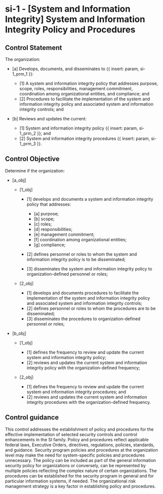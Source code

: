 # si-1 - \[System and Information Integrity\] System and Information Integrity Policy and Procedures

## Control Statement

The organization:

- \[a\] Develops, documents, and disseminates to {{ insert: param, si-1_prm_1 }}:

  - \[1\] A system and information integrity policy that addresses purpose, scope, roles, responsibilities, management commitment, coordination among organizational entities, and compliance; and
  - \[2\] Procedures to facilitate the implementation of the system and information integrity policy and associated system and information integrity controls; and

- \[b\] Reviews and updates the current:

  - \[1\] System and information integrity policy {{ insert: param, si-1_prm_2 }}; and
  - \[2\] System and information integrity procedures {{ insert: param, si-1_prm_3 }}.

## Control Objective

Determine if the organization:

- \[a_obj\]

  - \[1_obj\]

    - \[1\] develops and documents a system and information integrity policy that addresses:

      - \[a\] purpose;
      - \[b\] scope;
      - \[c\] roles;
      - \[d\] responsibilities;
      - \[e\] management commitment;
      - \[f\] coordination among organizational entities;
      - \[g\] compliance;

    - \[2\] defines personnel or roles to whom the system and information integrity policy is to be disseminated;
    - \[3\] disseminates the system and information integrity policy to organization-defined personnel or roles;

  - \[2_obj\]

    - \[1\] develops and documents procedures to facilitate the implementation of the system and information integrity policy and associated system and information integrity controls;
    - \[2\] defines personnel or roles to whom the procedures are to be disseminated;
    - \[3\] disseminates the procedures to organization-defined personnel or roles;

- \[b_obj\]

  - \[1_obj\]

    - \[1\] defines the frequency to review and update the current system and information integrity policy;
    - \[2\] reviews and updates the current system and information integrity policy with the organization-defined frequency;

  - \[2_obj\]

    - \[1\] defines the frequency to review and update the current system and information integrity procedures; and
    - \[2\] reviews and updates the current system and information integrity procedures with the organization-defined frequency.

## Control guidance

This control addresses the establishment of policy and procedures for the effective implementation of selected security controls and control enhancements in the SI family. Policy and procedures reflect applicable federal laws, Executive Orders, directives, regulations, policies, standards, and guidance. Security program policies and procedures at the organization level may make the need for system-specific policies and procedures unnecessary. The policy can be included as part of the general information security policy for organizations or conversely, can be represented by multiple policies reflecting the complex nature of certain organizations. The procedures can be established for the security program in general and for particular information systems, if needed. The organizational risk management strategy is a key factor in establishing policy and procedures.
